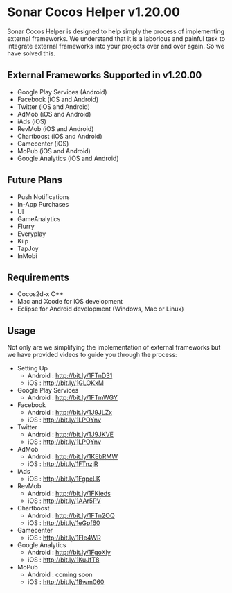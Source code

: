 # Sonar Cocos Helper v1.20.00

Sonar Cocos Helper is designed to help simply the process of implementing external frameworks. We understand that it is a laborious and painful task to integrate external frameworks into your projects over and over again. So we have solved this.

External Frameworks Supported in v1.20.00
------------------------------------------
* Google Play Services (Android)<br />
* Facebook (iOS and Android)<br />
* Twitter (iOS and Android)<br />
* AdMob (iOS and Android)<br />
* iAds (iOS)<br />
* RevMob (iOS and Android)<br />
* Chartboost (iOS and Android)<br />
* Gamecenter (iOS)<br />
* MoPub (iOS and Android)<br />
* Google Analytics (iOS and Android)<br />

Future Plans
------------------------------------------
* Push Notifications<br />
* In-App Purchases<br />
* UI<br />
* GameAnalytics<br />
* Flurry<br />
* Everyplay<br />
* Kiip<br />
* TapJoy<br />
* InMobi<br />

Requirements
------------------------------------------
* Cocos2d-x C++
* Mac and Xcode for iOS development
* Eclipse for Android development (Windows, Mac or Linux)

Usage
------------------------------------------
Not only are we simplifying the implementation of external frameworks but we have provided videos to guide you through the process:<br />
* Setting Up<br />
	- Android : http://bit.ly/1FTnD31<br />
	- iOS : http://bit.ly/1GLOKxM<br />
* Google Play Services<br />
	- Android : http://bit.ly/1FTmWGY<br />
* Facebook<br />
	- Android : http://bit.ly/1J9JLZx<br />
	- iOS : http://bit.ly/1LPOYnv<br />
* Twitter<br />
	- Android : http://bit.ly/1J9JKVE<br />
	- iOS : http://bit.ly/1LPOYnv<br />
* AdMob<br />
	- Android : http://bit.ly/1KEbRMW<br />
	- iOS : http://bit.ly/1FTnzjR<br />
* iAds<br />
	- iOS : http://bit.ly/1FgpeLK<br />
* RevMob<br />
	- Android : http://bit.ly/1FKieds<br />
	- iOS : http://bit.ly/1AAr5PV<br />
* Chartboost<br />
	- Android : http://bit.ly/1FTn2OQ<br />
	- iOS : http://bit.ly/1eGpf60<br />
* Gamecenter<br />
	- iOS : http://bit.ly/1Fle4WR<br />
* Google Analytics<br />
	- Android : http://bit.ly/1FgoXIy<br />
	- iOS : http://bit.ly/1KuJfT8<br />
* MoPub<br />
	- Android : coming soon<br />
	- iOS : http://bit.ly/1Bwm060<br />
